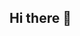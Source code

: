 ## Hi there 👋

<!--
**angelicagun/angelicagun** is a ✨ _special_ ✨ repository because its `README.md` (this file) appears on your GitHub profile.



 🔭 I’m currently working on Instituto de Estudios de América Latina y el Caribe- Universidad de Buenos Aires
